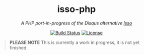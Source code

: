 <h1 align="center">isso-php</h1>
<p align="center"><em>A PHP port-in-progress of the Disqus alternative <a href="https://github.com/posativ/isso">Isso</a></em></p>

<p align="center">
  <a href="https://travis-ci.org/photogabble/isso-php"><img src="https://travis-ci.org/photogabble/isso-php.svg?branch=master" alt="Build Status"></a>
  <a href="LICENSE"><img src="https://img.shields.io/github/license/photogabble/isso-php.svg" alt="License"></a>
</p>

> **PLEASE NOTE** This is currently a work in progress, it is not yet finished.

